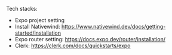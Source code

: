 Tech stacks:

- Expo project setting
- Install Nativewind: https://www.nativewind.dev/docs/getting-started/installation
- Expo router setting: https://docs.expo.dev/router/installation/
- Clerk: https://clerk.com/docs/quickstarts/expo